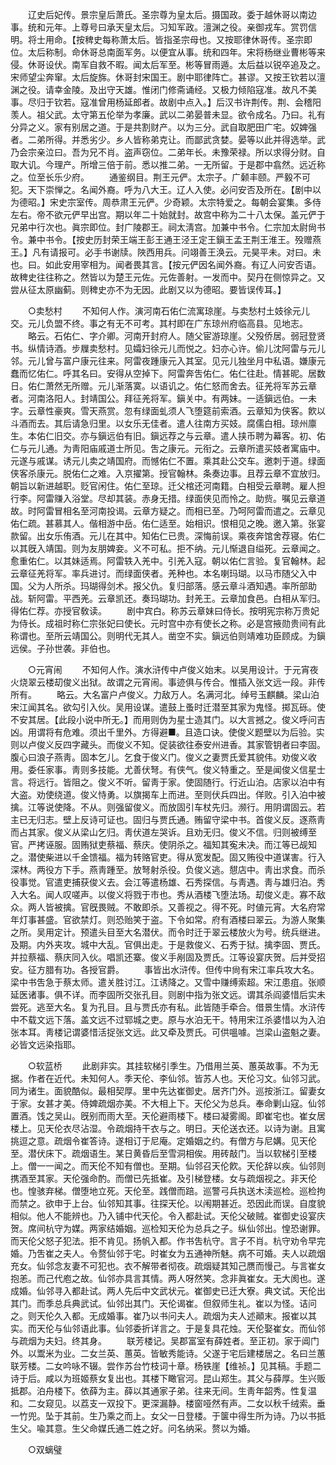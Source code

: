 <!-- { "loadSidebar": true } -->
　　辽史后妃传。景宗皇后萧氏。圣宗尊为皇太后。摄国政。委于越休哥以南边事。统和元年。上尊号曰承天皇太后。习知军政。澶渊之役。亲御戎车。赏罚信明。将士用命。【按稗史每称萧太后。皆指圣宗母也。又按耶律休哥传。圣宗即位。太后称制。命休哥总南面军务。以便宜从事。统和四年。宋将杨继业曹彬等来侵。休哥设伏。南军自救不暇。闻太后军至。彬等冒雨遁。太后益以锐卒追及之。宋师望尘奔窜。太后旋旆。休哥封宋国王。剧中耶律阵亡。甚谬。又按王钦若以澶渊之役。请幸金陵。及出守天雄。惟闭门修斋诵经。又极力倾陷寇准。故凡不美事。尽归于钦若。寇准曾用杨延郎者。故剧中点入。】后汉书许荆传。荆、会稽阳羡人。祖父武。太守第五伦举为孝廉。武以二弟晏普未显。欲令成名。乃曰。礼有分异之义。家有别居之道。于是共割财产。以为三分。武自取肥田广宅。奴婢强者。二弟所得。并悉劣少。乡人皆称弟克让。而鄙武贪婪。晏等以此并得选举。武乃会宗亲泣曰。吾为兄不肖。盗声窃位。二弟年长。未豫荣禄。所以求得分财。自取大讥。今理产。所增三倍于前。悉以推二弟。一无所留。于是郡中翕然。远近称之。位至长乐少府。 
　　通鉴纲目。荆王元俨。太宗子。广颡丰颐。严毅不可犯。天下崇惮之。名闻外裔。呼为八大王。辽人入使。必问安否及所在。【剧中以为德昭。】宋史宗室传。周恭肃王元俨。少奇颖。太宗特爱之。每朝会宴集。多侍左右。帝不欲元俨早出宫。期以年二十始就封。故宫中称为二十八太保。盖元俨于兄弟中行次也。眞宗即位。封广陵郡王。祠太淸宫。加兼中书令。仁宗加太尉尙书令。兼中书令。【按史历封荣王端王彭王通王泾王定王鎭王孟王荆王淮王。殁赠燕王。】凡有请报可。必手书谢牍。陜西用兵。问翊善王涣云。元昊平未。对曰。未也。曰。如此安用宰相为。闻者畏其言。【按元俨因名闻外裔。有辽人问安否语。故稗史往往称之。然皆以为楚王元佐。元佐善射。一发而中。契丹在侧惊异之。又尝从征太原幽蓟。则稗史亦不为无因。此剧又以为德昭。要皆误传耳。】 


　　○卖愁村 
　　不知何人作。演河南石佑仁流寓琼崖。与卖愁村土妓徐元儿交。元儿负盟不终。事之有无不可考。其村即在广东琼州府临高县。见地志。 
　　略云。石佑仁、字介卿。河南开封府人。随父宦游琼崖。父殁侨居。弱冠登贤书。纵情诗酒。步屧卖愁村。见孀妇徐元儿而悦之。妇亦心许。偷儿沈阿雷与元儿邻。元儿曾与富户康元往来。阿雷夜踵康元入其室。见元儿独坐月中私语。嫌康元蠢而忆佑仁。呼其名曰。安得从空掉下。阿雷奔吿佑仁。佑仁往赴。情甚昵。居数日。佑仁萧然无所赠。元儿渐落寞。以语讥之。佑仁怒而舍去。征羌将军苏云章者。河南洛阳人。封靖国公。拜征羌将军。鎭关中。有两妹。一适鎭远伯。一未字。云章性豪爽。雪天燕赏。忽有绿面虬须人飞堕筵前索酒。云章知为侠客。飮以斗酒而去。其后请急归里。以女乐无佳者。遣人往南方买妓。腐儒白相。琼州廪生。本佑仁旧交。亦与鎭远伯有旧。鎭远荐之与云章。遣人挟币聘为幕客。初、佑仁与元儿通。为靑阳庙戚道士所见。吿之康元。元衔之。云章所遣买妓者寓庙中。元遂与戚谋。诱元儿卖之靖国府。而憾佑仁不置。乘其赴公交车。邀刺于道。绿面侠客杀康元。脱佑仁之难。入京擢第。授官翰林。条奏边事。且荐云章不宜放归。朝旨以新进越职。贬官闲住。佑仁至琼。迁父棺还河南籍。白相受云章聘。雇人担行李。阿雷赚入浴堂。尽却其装。赤身无措。绿面侠见而怜之。助赀。嘱见云章道故。时阿雷冒相名至河南投谒。云章方疑之。而相已至。乃呵阿雷而遣之。云章见佑仁疏。甚慕其人。偕相游中岳。佑仁适至。始相识。恨相见之晚。邀入第。张宴款留。出女乐侑酒。元儿在其中。知佑仁已贵。深悔前误。乘夜奔馆舍荐寝。佑仁以其旣入靖国。则为友朋婢妾。义不可私。拒不纳。元儿惭退自缢死。云章闻之。愈重佑仁。以其妹适焉。阿雷轶入羌中。引羌入寇。朝以佑仁言验。复官翰林。起云章征羌将军。率兵进讨。而绿面侠者。羌种也。本名喇玛瑚。以马市随父入中国。父为人所杀。玛瑚得剑术。报父仇。复归部落。感云章斗酒知遇。率所部助战。斩阿雷。平西羌。云章凯还。奏玛瑚功。封羌王。云章加食邑。白相从军归。得佑仁荐。亦授官敎读。 
　　剧中宾白。称苏云章妹曰侍长。按明宪宗称万贵妃为侍长。成祖时称仁宗张妃曰使长。元时宫中亦有使长之称。必是宫掖勋贵间有此称谓也。至所云靖国公。则明代无其人。凿空不实。鎭远伯则靖难功臣顾成。为鎭远侯。子孙世袭。非伯也。 


　　○元宵闹 
　　不知何人作。演水浒传中卢俊义始末。以吴用设计。于元宵夜火烧翠云楼刧俊义出狱。故谓之元宵闹。事迹俱与传合。惟插入张文远一段。非传所有。 
　　略云。大名富户卢俊义。力敌万人。名满河北。绰号玉麒麟。梁山泊宋江闻其名。欲勾引入伙。吴用设谋。遣鼓上蚤时迁潜至其家为鬼怪。掷瓦砾。使不安其居。【此段小说中所无。】而用则伪为星士造其门。以大言撼之。俊义呼问吉凶。用谓将有危难。须出千里外。方得避■。且造口诀。使俊义题壁以为后验。实则以卢俊义反四字藏头。而俊义不知。促装欲往泰安州进香。其家管钥者曰李固。腹心曰浪子燕靑。固本乞儿。乞食于俊义门。俊义之妻贾氏爱其貌伟。劝俊义收用。委任家事。靑则多技能。尤善伏弩。有侠气。俊义特重之。至是闻俊义信星士言。将远行。皆阻之。俊义不听。留靑于家。使固随行。行近山泊。店家以泊中有大盗。劝使绕道。俊义恃勇。以旗揭车上而进。至则伏兵四出。佯败。引入泊中被擒。江等说使降。不从。则强留俊义。而放固引车杖先归。濒行。用阴谓固云。若主已无归志。壁上反诗可证也。固归与贾氏通。贿留守梁中书。首俊义反。逐燕靑而占其家。俊义从梁山乞归。靑伏道左哭诉。且劝无归。俊义不信。归则被缚至官。严拷诬服。固贿狱吏蔡福、蔡庆。使阴杀之。福知其寃未决。而江等已觇知之。潜使柴进以千金馈福。福为转赂官吏。得从宽发配。固又贿役中道谋害。行入深林。两役方下手。燕靑踵至。放弩射杀役。负俊义逃。憇店中。靑出求食。而杀役事觉。官遣吏捕获俊义去。会江等遣杨雄、石秀探信。与靑遇。靑与雄归泊。秀入大名。闻人叹嗟声。以俊义将戮于市也。秀从酒楼飞堕法场。刧俊义走。寡不敌众。两人皆被擒。官旣畏贼。不敢即杀。又善视之。得不死。时値元宵。大名府常年灯事甚盛。官欲禁灯。则恐贻笑于盗。下令如常。府有酒楼曰翠云。为游人聚集之所。吴用定计。预遣头目至大名潜伏。而令时迁于翠云楼放火为号。统兵继进。及期。内外夹攻。城中大乱。官俱出走。于是救俊义、石秀于狱。擒李固、贾氏。并拉蔡福、蔡庆同入伙。唱凯还寨。俊义手剐固及贾氏。江等设宴庆贺。后并受招安。征方腊有功。各授官爵。 
　　事皆出水浒传。但传中尙有宋江率兵攻大名。梁中书吿急于蔡太师。遣关胜讨江。江诱降之。又雪中赚缚索超。宋江患疽。张顺延医诸事。俱不详。而李固所交张孔目。则剧中指为张文远。谓其杀阎婆惜后实未尝死。逃至大名。复为孔目。且与贾氏亦有私。此皆随手牵合。借景生情。水浒传中不载文远下落。盖文远不过郓城之吏。原与水泊无干。特用宋江杀婆惜以为入泊张本耳。靑楼记谓婆惜活捉张文远。此又牵及贾氏。可供嗢噱。岂梁山盗魁之妻。必皆文远染指耶。 


　　○软蓝桥 
　　此剧非实。其挂软梯引季生。乃借用兰英、蕙英故事。不为无据。作者在近代。未知何人。季天伦、李仙邻。皆苏人也。天伦习文。仙邻习武。同为诸生。面貌酷似。最相契厚。里中先达崔御史。居齐门外。巡按浙江。留妻女于家。女甚才美。侍婢疏烟亦美。不大相上下。天伦父为总兵。奉命剿山寇。仙邻置酒。饯之吴山。旣别而雨大至。天伦避雨楼下。楼曰凝雾阁。即崔宅也。崔女居楼上。见天伦衣尽沾湿。令疏烟持干衣与之。明日。天伦送衣还。以诗为谢。且寓挑逗之意。疏烟令崔答诗。遂相订于尼庵。定婚姻之约。有僧方与尼媾。见天伦至。潜伏床下。疏烟语生。某日黄昏后至雪洞相俟。用砖敲门。当以软梯引至楼上。僧一一闻之。而天伦不知有僧也。至期。仙邻召天伦飮。天伦辞以疾。仙邻则携酒至其家。天伦强命酌。而僧已先抵崔。及引梯登楼。女与疏烟视之。非天伦也。惶骇弃梯。僧堕地立死。天伦至。践僧而踣。巡警弓兵执送木渎巡检。巡检拘而禁之。欲申于上台。仙邻知其事。往探天伦。以闱期甚近。恐因此而误。自度貌相似。他人不能辨也。乃入铺中代天伦。令入都赴试。天伦父破贼。崔御史设宴庆贺。席间杭守为媒。两家结婚姻。巡检知天伦为总兵之子。纵仙邻出。惶恐谢罪。而天伦父怒子犯法。拒不肯见。扬帆入都。作书吿杭守。言子不肖。杭守劝令早完婚。乃吿崔之夫人。令赘仙邻于宅。时崔女为五通神所魅。病不可婚。夫人以疏烟充女。仙邻念友妻不可犯也。衣不解带者彻夜。疏烟疑其知己赝而慢己。与言崔女抱恙。而己代庖之故。仙邻亦具言其情。两人呀然笑。念非眞崔女。无大阂也。遂成婚。仙邻寻入都赴试。两人先后中文武状元。崔御史已迁大寮。典文试。天伦出其门。而季总兵典武试。仙邻出其门。天伦谒崔。但叙师生礼。崔以为怪。诘问之。则天伦久入都。无成婚事。崔乃以书问夫人。疏烟为夫人述顚末。报崔以其实。而天伦与仙邻语此事。仙邻委折详言之。于是复具花烛。天伦娶崔女。而仙邻与疏烟为夫妇。终其身。 
　　联芳楼记。吴郡富室有薛姓者。至正初。家于阊门外。以鬻米为业。二女兰英、蕙英。皆敏秀能诗。父遂于宅后建楼居之。名曰兰蕙联芳楼。二女吟咏不辍。尝作苏台竹枝词十章。杨铁崖【维祯。】见其稿。手题二诗于后。咸以为班姬蔡女复出也。其楼下瞰官河。昆山郑生。其父与薛厚。生兴贩抵郡。泊舟楼下。依薛为主。薛以其通家子弟。往来无间。生靑年韶秀。性复温和。二女窥见。以荔支一双投下。更深漏静。楼窗哑然有声。二女以秋千绒索。垂一竹兜。坠于其前。生乃乘之而上。女父一日登楼。于箧中得生所为诗。乃以书抵生父。喩其意。生父命媒氏通二姓之好。问名纳采。赘以为婚。 


　　○双螭璧 
